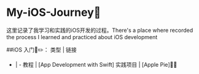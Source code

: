 # My-iOS-Journey📱
这里记录了我学习和实践的iOS开发的过程。There's a place where recorded the process I learned and practiced about iOS development

##iOS 入门📖✏️：
类型 | 链接
- | -
教程 | [App Development with Swift]
实践项目 | [Apple Pie]🍎🌲
